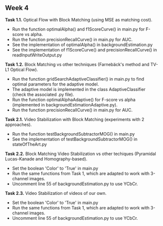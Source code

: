 ## Week 4

**Task 1.1.** Optical Flow with Block Matching (using MSE as matching cost).
  - Run the function optimalAlpha() and f1ScoreCurve() in main.py for F-score vs alpha. 
  - Run the function precisionRecallCurve() in main.py for AUC. 
  - See the implementation of optimalAlpha() in backgroundEstimation.py
  - See the implementation of f1ScoreCurve() and precisionRecallCurve() in readInputWriteOutput.py

**Task 1.2.** Block Matching vs other techniques (Farnebäck's method and TV-L1 Optical Flow). 
  - Run the function gridSearchAdaptiveClassifier() in main.py to find optimal parameters for the adaptive model.
  - The adaptive model is implemented in the class AdaptiveClassifier (check the associated .py file). 
  - Run the function optimalAlphaAdaptive() for F-score vs alpha (implemented in backgroundEstimationAdaptive.py).
  - Run the function precisionRecallCurve() in main.py for AUC.
  
**Task 2.1.** Video Stabilization with Block Matching (experiments with 2 approaches).
  - Run the function testBackgroundSubtractorMOG() in main.py
  - See the implementation of testBackgroundSubtractorMOG() in stateOfTheArt.py
  
**Task 2.2.** Block Matching Video Stabilization vs other techiques (Pyramidal Lucas-Kanade and Homography-based).
  - Set the boolean 'Color' to 'True' in main.py 
  - Run the same functions from Task 1, which are adapted to work with 3-channel images.
  - Uncomment line 55 of backgroundEstimation.py to use YCbCr. 

**Task 2.3.** Video Stabilization of videos of our own.
  - Set the boolean 'Color' to 'True' in main.py 
  - Run the same functions from Task 1, which are adapted to work with 3-channel images.
  - Uncomment line 55 of backgroundEstimation.py to use YCbCr. 
